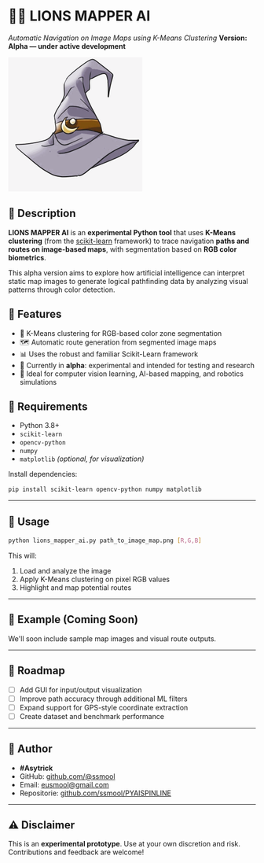 # 🧙‍♂️ **LIONS MAPPER AI**

*Automatic Navigation on Image Maps using K-Means Clustering*
**Version: Alpha — under active development**

![Python Database X-AI ORM](./assets/lions_mappers.png)

## 📌 Description

**LIONS MAPPER AI** is an **experimental Python tool** that uses **K-Means clustering** (from the [scikit-learn](https://scikit-learn.org/) framework) to trace navigation **paths and routes on image-based maps**, with segmentation based on **RGB color biometrics**.

This alpha version aims to explore how artificial intelligence can interpret static map images to generate logical pathfinding data by analyzing visual patterns through color detection.


## 🚀 Features

* 🧠 K-Means clustering for RGB-based color zone segmentation
* 🗺️ Automatic route generation from segmented image maps
* 📊 Uses the robust and familiar Scikit-Learn framework
* 🔬 Currently in **alpha**: experimental and intended for testing and research
* 🧪 Ideal for computer vision learning, AI-based mapping, and robotics simulations


## 🔧 Requirements

* Python 3.8+
* `scikit-learn`
* `opencv-python`
* `numpy`
* `matplotlib` *(optional, for visualization)*

Install dependencies:

```bash
pip install scikit-learn opencv-python numpy matplotlib
```

---

## 📂 Usage

```bash
python lions_mapper_ai.py path_to_image_map.png [R,G,B]
```

This will:

1. Load and analyze the image
2. Apply K-Means clustering on pixel RGB values
3. Highlight and map potential routes

---

## 📸 Example (Coming Soon)

We'll soon include sample map images and visual route outputs.

---

## 📍 Roadmap

* [ ] Add GUI for input/output visualization
* [ ] Improve path accuracy through additional ML filters
* [ ] Expand support for GPS-style coordinate extraction
* [ ] Create dataset and benchmark performance

---

## 👤 Author

* **#Asytrick**
* GitHub: [github.com/@ssmool](https://github.com/ssmool)
* Email: [eusmool@gmail.com](mailto:eusmool@gmail.com)
* Repositorie: [github.com/ssmool/PYAISPINLINE](github.com/ssmool/PYAISPINLINE])
---

## ⚠️ Disclaimer

This is an **experimental prototype**. Use at your own discretion and risk. Contributions and feedback are welcome!
